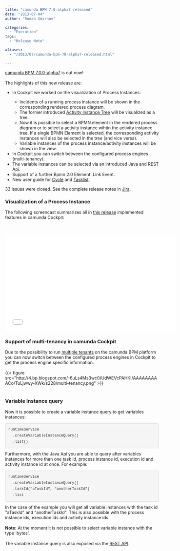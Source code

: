```yaml
---
title: "camunda BPM 7.0-alpha7 released"
date: "2013-07-04"
author: "Roman Smirnov"

categories:
  - "Execution"
tags: 
  - "Release Note"

aliases:
  - "/2013/07/camunda-bpm-70-alpha7-released.html"

---
```


<div>
<a href="http://camunda.org/download/">camunda BPM 7.0.0-alpha7</a> is out now!<br />
<br />
The highlights of this new release are:

<br />
<ul>
<li>In Cockpit we worked on the visualization of Process Instances:</li>
<ul>
<li>Incidents of a running process instance will be shown in the corresponding rendered process diagram.</li>
<li>The former introduced <a href="http://camundabpm.blogspot.de/2013/06/introducing-activity-instance-model-to.html">Activity Instance Tree</a> will be visualized as a tree.</li>
<li>Now it is possible to select a BPMN element in the rendered process diagram or to select a activity instance wihtin the activity instance tree. If a single BPMN Element is selected, the corresponding activity instances will also be selected in the tree (and vice versa).</li>
<li>Variable instances of the process instance/activity instances will be shown in the view.</li>
</ul>
<li>In Cockpit you can switch between the configured process engines (multi-tenancy).</li>
<li>The variable instances can be selected via an introduced Java and REST Api.</li>
<li>Support of a further Bpmn 2.0 Element: Link Event.</li>
<li>New user guide for <a href="http://docs.camunda.org/latest/guides/user-guide/#cycle">Cycle</a> and <a href="http://docs.camunda.org/latest/guides/user-guide/#tasklist">Tasklist</a>.</li>
</ul>
33 issues were closed. See the complete release notes in <a href="https://app.camunda.com/jira/secure/ReleaseNote.jspa?projectId=10230&amp;version=12990">Jira</a>. 
<br />
<h3>
Visualization of a Process Instance</h3>
<div>
The following screencast summarizes all in <a href="http://camunda.org/download/">this release</a> implemented features in camunda Cockpit:<br />
<br />
<br />
<br />
<iframe width="560" height="315" src="//www.youtube.com/embed/zqzXM0QBSbY" frameborder="0" allowfullscreen></iframe>
<br /></div>
<h3>
Support of multi-tenancy in camunda Cockpit</h3>
<div>
Due to the possibility to run <a href="https://app.camunda.com/confluence/display/foxUserGuide/Multi-Tenancy">multiple tenants</a>&nbsp;on the camunda BPM platform you can now switch between the configured process engines in Cockpit to get the process engine specific information.</div>
<div>
<br /></div>
{{< figure src="http://4.bp.blogspot.com/-6uLs4Ms3wc0/UdWEVcPAHKI/AAAAAAAAACo/TuLjwwy-XWk/s228/multi-tenancy.png" >}}
<div>
<br /></div>
<h3>
Variable Instance query</h3>
<div>
Now it is possible to create a variable instance query to get variables instances:</div>
<div>
<pre style="background-color: whitesmoke; border-bottom-left-radius: 4px; border-bottom-right-radius: 4px; border-top-left-radius: 4px; border-top-right-radius: 4px; border: 1px solid rgba(0, 0, 0, 0.14902); color: #333333; font-family: Monaco, Menlo, Consolas, 'Courier New', monospace; font-size: 13px; line-height: 20px; margin-bottom: 10px; padding: 9.5px; white-space: pre-wrap; word-break: break-all; word-wrap: break-word;"><code style="background-color: transparent; border-bottom-left-radius: 3px; border-bottom-right-radius: 3px; border-top-left-radius: 3px; border-top-right-radius: 3px; border: 0px; color: inherit; font-family: Monaco, Menlo, Consolas, 'Courier New', monospace; font-size: 12px; padding: 0px;">runtimeService
  .createVariableInstanceQuery()
  .list()
</code></pre>
</div>
<div>
Furthermore, with the Java Api you are able to query after variables instances for more than one task id, process instance id, execution id and activity instance id at once. For example:<br />
<pre style="background-color: whitesmoke; border-bottom-left-radius: 4px; border-bottom-right-radius: 4px; border-top-left-radius: 4px; border-top-right-radius: 4px; border: 1px solid rgba(0, 0, 0, 0.14902); color: #333333; font-family: Monaco, Menlo, Consolas, 'Courier New', monospace; font-size: 13px; line-height: 20px; margin-bottom: 10px; padding: 9.5px; white-space: pre-wrap; word-break: break-all; word-wrap: break-word;"><code style="border-bottom-left-radius: 3px; border-bottom-right-radius: 3px; border-top-left-radius: 3px; border-top-right-radius: 3px; border: 0px; color: inherit; font-family: Monaco, Menlo, Consolas, 'Courier New', monospace; font-size: 12px; padding: 0px;">runtimeService
  .createVariableInstanceQuery()
  .taskId("aTaskId", "anotherTaskId")
  .list</code></pre>
In the case of the example you will get all variable instances with the task id "aTaskId" and "anotherTaskId". This is also possible with the process instance ids, execution ids and activity instance ids.<br />
<br />
<b>Note:</b>&nbsp;At the moment it is not possible to select variable instance with the type 'bytes'.<br />
<br />
The variable instance query is also exposed via the <a href="http://docs.camunda.org/api-references/rest/#!/variable-instance/get-query">REST API</a>.<br />
<br />
<br />
<br />
<br /></div>
</div>